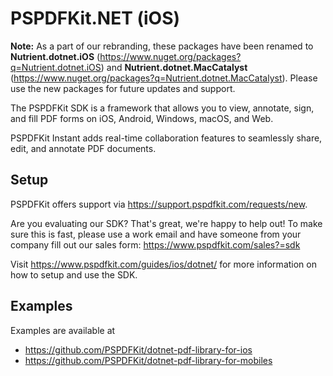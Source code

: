 # PSPDFKit.NET (iOS)

**Note:** As a part of our rebranding, these packages have been renamed to **Nutrient.dotnet.iOS** (https://www.nuget.org/packages?q=Nutrient.dotnet.iOS) and **Nutrient.dotnet.MacCatalyst** (https://www.nuget.org/packages?q=Nutrient.dotnet.MacCatalyst). Please use the new packages for future updates and support.

The PSPDFKit SDK is a framework that allows you to view, annotate, sign, and fill PDF forms on iOS, Android, Windows, macOS, and Web.

PSPDFKit Instant adds real-time collaboration features to seamlessly share, edit, and annotate PDF documents.

## Setup

PSPDFKit offers support via https://support.pspdfkit.com/requests/new.

Are you evaluating our SDK? That's great, we're happy to help out! To make sure this is fast, please use a work email and have someone from your company fill out our sales form: https://www.pspdfkit.com/sales?=sdk

Visit https://www.pspdfkit.com/guides/ios/dotnet/ for more information on how to setup and use the SDK.

## Examples

Examples are available at 
- https://github.com/PSPDFKit/dotnet-pdf-library-for-ios
- https://github.com/PSPDFKit/dotnet-pdf-library-for-mobiles